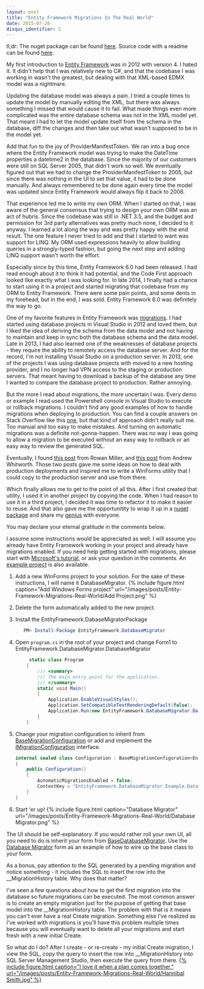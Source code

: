 ```yaml
---
layout: post
title: "Entity Framework Migrations In The Real World"
date: 2015-07-26
disqus_identifier: 2
---
```

tl;dr: The nuget package can be found [here](http://www.nuget.org/packages/EntityFramework.DatabaseMigrator/). Source code with a readme can be found [here](https://github.com/TheOtherTimDuncan/EntityFramework.DatabaseMigrator).

My first introduction to [Entity Framework](http://www.asp.net/entity-framework) was in 2012 with version 4. I hated it. It didn't help that I was relatively new to C#, and that the codebase I was working in wasn't the greatest, but dealing with that XML-based EDMX model was a nightmare.

Updating the database model was always a pain. I tried a couple times to update the model by manually editing the XML, but there was always something I missed that would cause it to fail. What made things even more complicated was the entire database schema was not in the XML model yet. That meant I had to let the model update itself from the schema in the database, diff the changes and then take out what wasn't supposed to be in the model yet.

Add that fun to the joy of ProviderManifestToken. We ran into a bug once where the Entity Framework model was trying to make the DateTime properties a datetime2 in the database. Since the majority of our customers were still on SQL Server 2005, that didn't work so well. We eventually figured out that we had to change the ProviderManifestToken to 2005, but since there was nothing in the UI to set that value, it had to be done manually. And always remembered to be done again every time the model was updated since Entity Framework would always flip it back to 2008.

That experience led me to write my own ORM. When I started on that, I was aware of the general consensus that trying to design your own ORM was an act of hubris. Since the codebase was still in .NET 3.5, and the budget and permission for 3rd party alternatives was pretty much none, I decided to it anyway. I learned a lot along the way and was pretty happy with the end result. The one feature I never tried to add and that I started to want was support for LINQ. My ORM used expressions heavily to allow building queries in a strongly-typed fashion, but going the next step and adding LINQ support wasn't worth the effort.  

 Especially since by this time, Entity Framework 6.0 had been released. I had read enough about it to think it had potential, and the Code First approach looked like exactly what I was looking for. In late 2014, I finally had a chance to start using it in a project and started migrating that codebase from my ORM to Entity Framework. There were some pain points, and some dents in my forehead, but in the end, I was sold. Entity Framework 6.0 was definitely the way to go.
 
 One of my favorite features in Entity Framework was [migrations](https://msdn.microsoft.com/en-us/data/jj591621.aspx). I had started using database projects in Visual Studio in 2012 and loved them, but I liked the idea of deriving the schema from the data model and not having to maintain and keep in sync both the database schema and the data model. Late in 2013, I had also learned one of the weaknesses of database projects - they require the ability to remotely access the database server. And for the record, I'm not installing Visual Studio on a production server. In 2013, one of the projects I was using database projects with moved to a new hosting provider, and I no longer had VPN access to the staging or production servers. That meant having to download a backup of the database any time I wanted to compare the database project to production. Rather annoying.
 
 But the more I read about migrations, the more uncertain I was. Every demo or example I read used the Powershell console in Visual Studio to execute or rollback migrations. I couldn't find any good examples of how to handle migrations when deploying to production. You can find a couple answers on Stack Overflow like this [one](http://stackoverflow.com/questions/26384290/entity-framework-migrations-i-dont-have-access-to-production-sql-server), but that kind of approach didn't really suit me. Too manual and too easy to make mistakes. And turning on automatic migrations was a definite not-gonna-happen. There was no way I was going to allow a migration to be executed without an easy way to rollback or an easy way to review the generated SQL.
 
 Eventually, I found [this post](http://romiller.com/2012/02/09/running-scripting-migrations-from-code/) from Rowan Miller, and [this post](http://whiteknight.github.io/2013/01/26/efcodeonlymigrations.html) from Andrew Whitworth. Those two posts gave me some ideas on how to deal with production deployments and inspired me to write a WinForms utility that I could copy to the production server and use from there.
 
 Which finally allows me to get to the point of all this. After I first created that utility, I used it in another project by copying the code. When I had reason to use it in a third project, I decided it was time to refactor it to make it easier to reuse. And that also gave me the opportunitity to wrap it up in a [nuget package](http://www.nuget.org/packages/EntityFramework.DatabaseMigrator/) and share my [genius](https://github.com/TheOtherTimDuncan/EntityFramework.DatabaseMigrator) with everyone.
 
 You may declare your eternal gratitude in the comments below.
 
 I assume some instructions would be appreciated as well. I will assume you already have Entity Framework working in your project and already have migrations enabled. If you need help getting started with migrations, please start with [Microsoft's tutorial](https://msdn.microsoft.com/en-us/data/jj591621.aspx), or ask your question in the comments. An [example project](https://github.com/TheOtherTimDuncan/EntityFramework.DatabaseMigrator/tree/master/EntityFramework.DatabaseMigrator.Example) is also available.
 
1. Add a new WinForms project to your solution. For the sake of these instructions, I will name it DatabaseMigrator.
{% include figure.html caption="Add Windows Forms project" url="/images/posts/Entity-Framework-Migrations-Real-World/Add Project.png" %}
2. Delete the form automatically added to the new project.
3. Install the EntityFramework.DabaseMigratorPackage

     ```powershell
        PM> Install-Package EntityFramework.DatabaseMigrator
     ```

4. Open `program.cs` in the root of your project and change Form1 to EntityFramework.DatabaseMigrator.DatabaseMigrator

    ```csharp
    	 static class Program
        {
            /// <summary>
            /// The main entry point for the application.
            /// </summary>
            static void Main()
            {
                Application.EnableVisualStyles();
                Application.SetCompatibleTextRenderingDefault(false);
                Application.Run(new EntityFramework.DatabaseMigrator.DatabaseMigrator());
            }
        }
    ```

5. Change your migration configuration to inherit from [BaseMigrationConfiguration](https://github.com/TheOtherTimDuncan/EntityFramework.DatabaseMigrator/blob/master/EntityFramework.DatabaseMigrator/Migrations/BaseMigrationConfiguration.cs) or add and implement the [IMigrationConfiguration](https://github.com/TheOtherTimDuncan/EntityFramework.DatabaseMigrator/blob/master/EntityFramework.DatabaseMigrator/Migrations/IMigrationConfiguration.cs) interface.

    ```csharp
    internal sealed class Configuration : BaseMigrationConfiguration<EntityFramework.DatabaseMigrator.Example.Data.BlogContext>
    {
        public Configuration()
        {
            AutomaticMigrationsEnabled = false;
            ContextKey = "EntityFramework.DatabaseMigrator.Example.Data.BlogContext";
        }
    }
    ```

6. Start 'er up!
{% include figure.html caption="Database Migrator" url="/images/posts/Entity-Framework-Migrations-Real-World/Database Migrator.png" %}

The UI should be self-explanatory. If you would rather roll your own UI, all you need to do is inherit your form from [BaseDatabaseMigrator](https://github.com/TheOtherTimDuncan/EntityFramework.DatabaseMigrator/blob/master/EntityFramework.DatabaseMigrator/BaseDatabaseMigrator.cs). Use the [Database Migrator](https://github.com/TheOtherTimDuncan/EntityFramework.DatabaseMigrator/blob/master/EntityFramework.DatabaseMigrator/DatabaseMigrator.cs) form as an example of how to wire up the base class to your form.

As a bonus, pay attention to the SQL generated by a pending migration and notice something - it includes the SQL to insert the row into the __MigrationHistory table. Why does that matter? 

I've seen a few questions about how to get the first migration into the database so future migrations can be executed. The most common answer is to create an empty migration just for the purpose of getting that base model into the __MigrationHistory table. The problem with that is it means you can't ever have a real Create migration. Something else I've realized as I've worked with migrations is you'll have this problem multiple times because you will eventually want to delete all your migrations and start fresh with a new initial Create.

So what do I do? After I create - or re-create - my initial Create migration, I view the SQL, copy the query to insert the row into __MigrationHistory into SQL Server Management Studio, then execute the query from there.
 [{% include figure.html caption="I love it when a plan comes together." url="/images/posts/Entity-Framework-Migrations-Real-World/Hannibal Smith.jpg" %}](http://ateamresource.com/gallery.php?action=view_image&id=107)